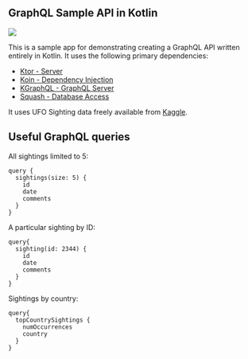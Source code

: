 ## GraphQL Sample API in Kotlin

![](/images/intro_image_brwngrldev_graphql.png)

This is a sample app for demonstrating creating a GraphQL API written entirely in Kotlin. It uses the following primary dependencies:
* [Ktor - Server](http://ktor.io)
* [Koin - Dependency Injection](https://github.com/Ekito/koin)
* [KGraphQL - GraphQL Server](https://github.com/pgutkowski/KGraphQL) 
* [Squash - Database Access](https://github.com/orangy/squash)


It uses UFO Sighting data freely available from [Kaggle](https://www.kaggle.com/NUFORC/ufo-sightings).

## Useful GraphQL queries

All sightings limited to 5:
```
query {
  sightings(size: 5) {
    id
    date
    comments
  }
}
```

A particular sighting by ID:
```
query{
  sighting(id: 2344) {
    id
    date
    comments
  }
}
```

Sightings by country:
```
query{
  topCountrySightings {
    numOccurrences
    country
  }
}
```
